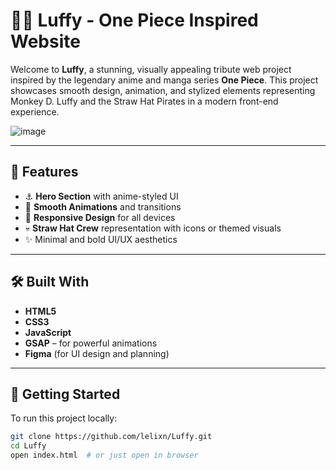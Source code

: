 # 🏴‍☠️ Luffy - One Piece Inspired Website

Welcome to **Luffy**, a stunning, visually appealing tribute web project inspired by the legendary anime and manga series **One Piece**. This project showcases smooth design, animation, and stylized elements representing Monkey D. Luffy and the Straw Hat Pirates in a modern front-end experience.

![image](https://github.com/user-attachments/assets/4070989f-734e-49a1-9cd7-a1b8fb191058)


---

## 🌟 Features

- ⚓ **Hero Section** with anime-styled UI
- 🎨 **Smooth Animations** and transitions
- 📱 **Responsive Design** for all devices
- 💀 **Straw Hat Crew** representation with icons or themed visuals
- ✨ Minimal and bold UI/UX aesthetics

---

## 🛠️ Built With

- **HTML5**
- **CSS3**
- **JavaScript**
- **GSAP** – for powerful animations
- **Figma** (for UI design and planning)

---





## 🚀 Getting Started

To run this project locally:

```bash
git clone https://github.com/lelixn/Luffy.git
cd Luffy
open index.html  # or just open in browser
